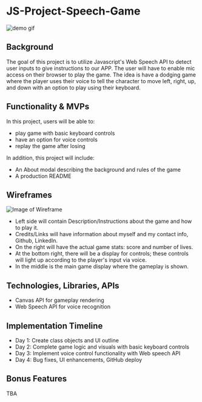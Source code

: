 # JS-Project-Speech-Game

![demo gif](demo.gif)

## Background

The goal of this project is to utilize Javascript's Web Speech API to detect user inputs to give instructions to our APP. The user will have to enable mic access on their browser to play the game. The idea is have a dodging game where the player uses their voice to tell the character to move left, right, up, and down with an option to play using their keyboard.

## Functionality & MVPs

In this project, users will be able to:

- play game with basic keyboard controls
- have an option for voice controls
- replay the game after losing

In addition, this project will include:

- An About modal describing the background and rules of the game
- A production README

## Wireframes

![Image of Wireframe](https://i.gyazo.com/2672b07485199d22633d9519199822fe.png)

- Left side will contain Description/Instructions about the game and how to play it.
- Credits/Links will have information about myself and my contact info, Github, LinkedIn.
- On the right will have the actual game stats: score and number of lives.
- At the bottom right, there will be a display for controls; these controls will light up according to the player's input via voice.
- In the middle is the main game display where the gameplay is shown.

## Technologies, Libraries, APIs

- Canvas API for gameplay rendering
- Web Speech API for voice recognition

## Implementation Timeline

- Day 1: Create class objects and UI outline
- Day 2: Complete game logic and visuals with basic keyboard controls
- Day 3: Implement voice control functionality with Web speech API
- Day 4: Bug fixes, UI enhancements, GitHub deploy

## Bonus Features

TBA
